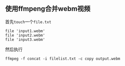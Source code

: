 ## 使用ffmpeng合并webm视频

首先`touch`一个`file.txt`

```
file 'input1.webm'
file 'input2.webm'
file 'input3.webm'
```

然后执行

```
ffmpeg -f concat -i filelist.txt -c copy output.webm
```
